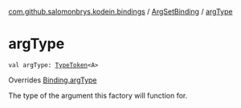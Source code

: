 [com.github.salomonbrys.kodein.bindings](../index.md) / [ArgSetBinding](index.md) / [argType](.)

# argType

`val argType: `[`TypeToken`](../../com.github.salomonbrys.kodein/-type-token/index.md)`<A>`

Overrides [Binding.argType](../-binding/arg-type.md)

The type of the argument this factory will function for.

